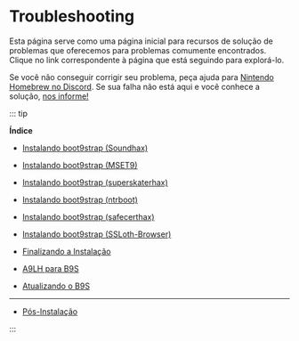 # Troubleshooting

Esta página serve como uma página inicial para recursos de solução de problemas que oferecemos para problemas comumente encontrados. Clique no link correspondente à página que está seguindo para explorá-lo.

Se você não conseguir corrigir seu problema, peça ajuda para [Nintendo Homebrew no Discord](https://discord.gg/MWxPgEp). Se sua falha não está aqui e você conhece a solução, [nos informe!](https://github.com/hacks-guide/Guide_3DS/issues)

::: tip

**Índice**

- [Instalando boot9strap (Soundhax)](troubleshooting-soundhax)

- [Instalando boot9strap (MSET9)](troubleshooting-mset9)

- [Instalando boot9strap (superskaterhax)](troubleshooting-super-skaterhax)

- [Instalando boot9strap (ntrboot)](troubleshooting-ntrboot)

- [Instalando boot9strap (safecerthax)](troubleshooting-safecerthax)

- [Instalando boot9strap (SSLoth-Browser)](troubleshooting-ssloth-browser)

- [Finalizando a Instalação](troubleshooting-finalizing-setup)

- [A9LH para B9S](troubleshooting-a9lh-to-b9s)

- [Atualizando o B9S](troubleshooting-updating-b9s)

---

- [Pós-Instalação](troubleshooting-post-install)

:::
